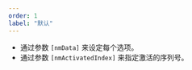 ```yaml
---
order: 1
label: "默认"
---
```


-   通过参数 `[nmData]` 来设定每个选项。
-   通过参数 `[nmActivatedIndex]` 来指定激活的序列号。
